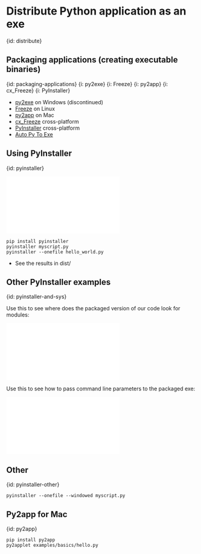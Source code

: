 # Distribute Python application as an exe
{id: distribute}

## Packaging applications (creating executable binaries)
{id: packaging-applications}
{i: py2exe}
{i: Freeze}
{i: py2app}
{i: cx_Freeze}
{i: PyInstaller}

* [py2exe](http://www.py2exe.org/) on Windows (discontinued)
* [Freeze](https://wiki.python.org/moin/Freeze) on Linux
* [py2app](https://py2app.readthedocs.io/en/latest/) on Mac
* [cx_Freeze](http://cx-freeze.sourceforge.net/) cross-platform
* [PyInstaller](http://www.pyinstaller.org/) cross-platform
* [Auto Py To Exe](https://nitratine.net/blog/post/auto-py-to-exe/)


## Using PyInstaller
{id: pyinstaller}

![](examples/package/hello_world.py)

```
pip install pyinstaller
pyinstaller myscript.py
pyinstaller --onefile hello_world.py
```

* See the results in dist/

## Other PyInstaller examples
{id: pyinstaller-and-sys}

Use this to see where does the packaged version of our code look for modules:

![](examples/package/syspath.py)


Use this to see how to pass command line parameters to the packaged exe:

![](examples/package/cli.py)


## Other
{id: pyinstaller-other}

```
pyinstaller --onefile --windowed myscript.py
```

## Py2app for Mac
{id: py2app}

```
pip install py2app
py2applet examples/basics/hello.py
```


